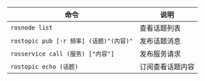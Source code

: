 | 命令 | 说明 |
| --- | --- |
|`rosnode list`|查看话题列表|
|`rostopic pub [-r 频率] (话题)"(内容)"`|发布话题消息|
|`rosservice call (服务) ["内容"]`|发布服务请求|
|`rostopic echo (话题)`|订阅查看话题内容|
